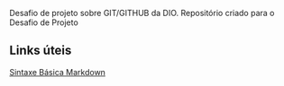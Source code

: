 Desafio de projeto sobre GIT/GITHUB da DIO. 
Repositório criado para o Desafio de Projeto

## Links úteis
[Sintaxe Básica Markdown](https://www.markdownguide.org/basic-syntax/) 
